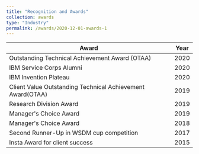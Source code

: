 ```yaml
---
title: "Recognition and Awards"
collection: awards
type: "Industry"
permalink: /awards/2020-12-01-awards-1
---
```



| Award                                                      | Year |
|------------------------------------------------------------|------|
| Outstanding Technical Achievement Award (OTAA)             | 2020 |
| IBM Service Corps Alumni                                   | 2020 |
| IBM Invention Plateau                                      | 2020 |
| Client Value Outstanding Technical Achievement Award(OTAA) | 2019 |
| Research Division Award                                    | 2019 |
| Manager's Choice Award                                     | 2019 |
| Manager's Choice Award                                     | 2018 |
| Second Runner-Up in WSDM cup competition                   | 2017 |
| Insta Award for client success                             | 2015 |
